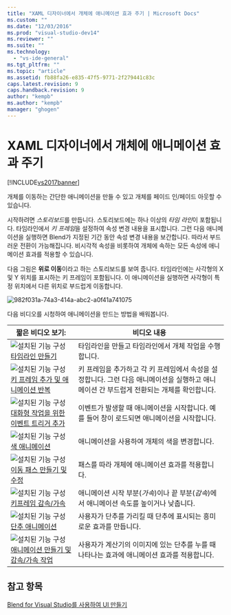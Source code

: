 ```yaml
---
title: "XAML 디자이너에서 개체에 애니메이션 효과 주기 | Microsoft Docs"
ms.custom: ""
ms.date: "12/03/2016"
ms.prod: "visual-studio-dev14"
ms.reviewer: ""
ms.suite: ""
ms.technology: 
  - "vs-ide-general"
ms.tgt_pltfrm: ""
ms.topic: "article"
ms.assetid: fb88fa26-e835-47f5-9771-2f279441c83c
caps.latest.revision: 9
caps.handback.revision: 9
author: "kempb"
ms.author: "kempb"
manager: "ghogen"
---
```

# XAML 디자이너에서 개체에 애니메이션 효과 주기
[!INCLUDE[vs2017banner](../code-quality/includes/vs2017banner.md)]

개체를 이동하는 간단한 애니메이션을 만들 수 있고 개체를 페이드 인\/페이드 아웃할 수 있습니다.  
  
 시작하려면 *스토리보드*를 만듭니다. 스토리보드에는 하나 이상의 *타임 라인*이 포함됩니다. 타임라인에서 *키 프레임*을 설정하여 속성 변경 내용을 표시합니다. 그런 다음 애니메이션을 실행하면 Blend가 지정된 기간 동안 속성 변경 내용을 보간합니다. 따라서 부드러운 전환이 가능해집니다. 비시각적 속성을 비롯하여 개체에 속하는 모든 속성에 애니메이션 효과를 적용할 수 있습니다.  
  
 다음 그림은 **위로 이동**이라고 하는 스토리보드를 보여 줍니다. 타임라인에는 사각형의 X 및 Y 위치를 표시하는 키 프레임이 포함됩니다. 이 애니메이션을 실행하면 사각형이 특정 위치에서 다른 위치로 부드럽게 이동합니다.  
  
 ![](../designers/media/982f031a-74a3-414a-abc2-a0f41a741075.png "982f031a\-74a3\-414a\-abc2\-a0f41a741075")  
  
 다음 비디오를 시청하여 애니메이션을 만드는 방법을 배워봅니다.  
  
|짧은 비디오 보기:|비디오 내용|  
|----------------|------------|  
|![설치된 기능 구성](../designers/media/bldadminconsoleinitialconfigicon.png "BldAdminConsoleInitialConfigIcon") [타임라인 만들기](http://www.popscreen.com/v/6A4eF/Microsoft-Expression-Blend-Creating-Timelines)|타임라인을 만들고 타임라인에서 개체 작업을 수행합니다.|  
|![설치된 기능 구성](../designers/media/bldadminconsoleinitialconfigicon.png "BldAdminConsoleInitialConfigIcon") [키 프레임 추가 및 애니메이션 반복](http://www.popscreen.com/v/6A4fi/Microsoft-Expression-Blend-Adding-Keyframes-and-Repeating-an-Animation)|키 프레임을 추가하고 각 키 프레임에서 속성을 설정합니다. 그런 다음 애니메이션을 실행하고 애니메이션 간 부드럽게 전환되는 개체를 확인합니다.|  
|![설치된 기능 구성](../designers/media/bldadminconsoleinitialconfigicon.png "BldAdminConsoleInitialConfigIcon") [대화형 작업을 위한 이벤트 트리거 추가](http://www.popscreen.com/v/6A4e4/Microsoft-Expression-Blend-Adding-Event-Triggers-for-Interactivity)|이벤트가 발생할 때 애니메이션을 시작합니다. 예를 들어 창이 로드되면 애니메이션을 시작합니다.|  
|![설치된 기능 구성](../designers/media/bldadminconsoleinitialconfigicon.png "BldAdminConsoleInitialConfigIcon") [색 애니메이션](http://www.popscreen.com/v/6A4gv/Microsoft-Expression-Blend-Animating-Colors)|애니메이션을 사용하여 개체의 색을 변경합니다.|  
|![설치된 기능 구성](../designers/media/bldadminconsoleinitialconfigicon.png "BldAdminConsoleInitialConfigIcon") [이동 패스 만들기 및 수정](http://www.popscreen.com/v/6A4fX/Microsoft-Expression-Blend-Creating-and-Modifying-Motion-Paths)|패스를 따라 개체에 애니메이션 효과를 적용합니다.|  
|![설치된 기능 구성](../designers/media/bldadminconsoleinitialconfigicon.png "BldAdminConsoleInitialConfigIcon") [키프레임 감속\/가속](http://www.popscreen.com/v/6A4dM/Microsoft-Expression-Blend-Easing-Keyframes)|애니메이션 시작 부분\(*가속*\)이나 끝 부분\(*감속*\)에서 애니메이션 속도를 높이거나 낮춥니다.|  
|![설치된 기능 구성](../designers/media/bldadminconsoleinitialconfigicon.png "BldAdminConsoleInitialConfigIcon") [단추 애니메이션](http://www.popscreen.com/v/6A4fK/Microsoft-Expression-Blend-Animating-a-Button)|사용자가 단추를 가리킬 때 단추에 표시되는 흥미로운 효과를 만듭니다.|  
|![설치된 기능 구성](../designers/media/bldadminconsoleinitialconfigicon.png "BldAdminConsoleInitialConfigIcon") [애니메이션 만들기 및 감속\/가속 작업](https://www.youtube.com/watch?v=mAJXYrwxGYo)|사용자가 계산기의 이미지에 있는 단추를 누를 때 나타나는 효과에 애니메이션 효과를 적용합니다.|  
  
## 참고 항목  
 [Blend for Visual Studio를 사용하여 UI 만들기](../designers/creating-a-ui-by-using-blend-for-visual-studio.md)